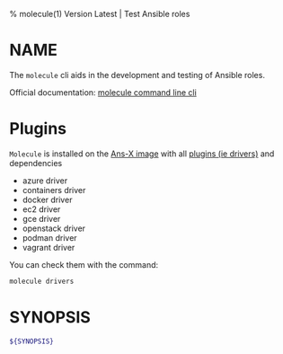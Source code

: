 % molecule(1) Version Latest | Test Ansible roles
# NAME

The `molecule` cli aids in the development and testing of Ansible roles.

Official documentation: [molecule command line cli](https://ansible.readthedocs.io/projects/molecule/usage/)

# Plugins

`Molecule` is installed on the [Ans-X image](../ans-x-docker-image.md) with all [plugins (ie drivers)](https://github.com/ansible-community/molecule-plugins) and dependencies

* azure driver
* containers driver
* docker driver
* ec2 driver
* gce driver
* openstack driver
* podman driver
* vagrant driver

You can check them with the command:
```bash
molecule drivers
```

# SYNOPSIS

```bash
${SYNOPSIS}
```